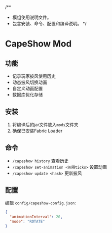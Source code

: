 /**
 * 模组使用说明文件。
 * 包含安装、命令、配置和编译说明。
 */
# CapeShow Mod

## 功能
- 记录玩家披风使用历史
- 动态披风切换动画
- 自定义动画配置
- 数据库优化存储

## 安装
1. 将编译后的jar文件放入`mods`文件夹
2. 确保已安装Fabric Loader

## 命令
- `/capeshow history` 查看历史
- `/capeshow set-animation <间隔ticks>` 设置动画
- `/capeshow update <hash>` 更新披风

## 配置
编辑 `config/capeshow-config.json`:
```json
{
  "animationInterval": 20,
  "mode": "ROTATE"
}